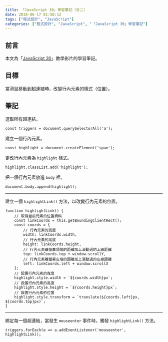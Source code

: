 ```yaml
---
title: 「JavaScript 30」學習筆記（廿二）
date: 2018-06-17 01:50:12
tags: ["程式設計", "JavaScript"]
categories: ["程式設計", "JavaScript", "「JavaScript 30」學習筆記"]
---
```


## 前言

本文為「[JavaScript 30](https://javascript30.com/)」教學影片的學習筆記。

## 目標

當滑鼠移動到超連結時，改變行內元素的樣式（位置）。

## 筆記

選取所有超連結。

```JS
const triggers = document.querySelectorAll('a');
```

建立一個行內元素。

```JS
const highlight = document.createElement('span');
```

更改行內元素為 `highlight` 樣式。

```JS
highlight.classList.add('highlight');
```

把一個行內元素放進 `body` 裡。

```JS
document.body.append(highlight);
```

---

建立一個 `highlightLink()` 方法，以改變行內元素的位置。

```JS
function highlightLink() {
    // 取得當前元素的位置資料
    const linkCoords = this.getBoundingClientRect();
    const coords = {
        // 行內元素的寬度
        width: linkCoords.width,
        // 行內元素的高度
        height: linkCoords.height,
        // 行內元素離螢幕頂端的距離加上滾動過的上緣距離
        top: linkCoords.top + window.scrollY,
        // 行內元素離螢幕左端的距離加上滾動過的左緣距離
        left: linkCoords.left + window.scrollX
    };
    // 設置行內元素的寬度
    highlight.style.width = `${coords.width}px`;
    // 設置行內元素的高度
    highlight.style.height = `${coords.height}px`;
    // 設置行內元素的位置
    highlight.style.transform = `translate(${coords.left}px, ${coords.top}px)`;
}
```

---

綁定每一個超連結，當發生 `mouseenter` 事件時，觸發 `highlightLink()` 方法。

```JS
triggers.forEach(a => a.addEventListener('mouseenter', highlightLink));
```
